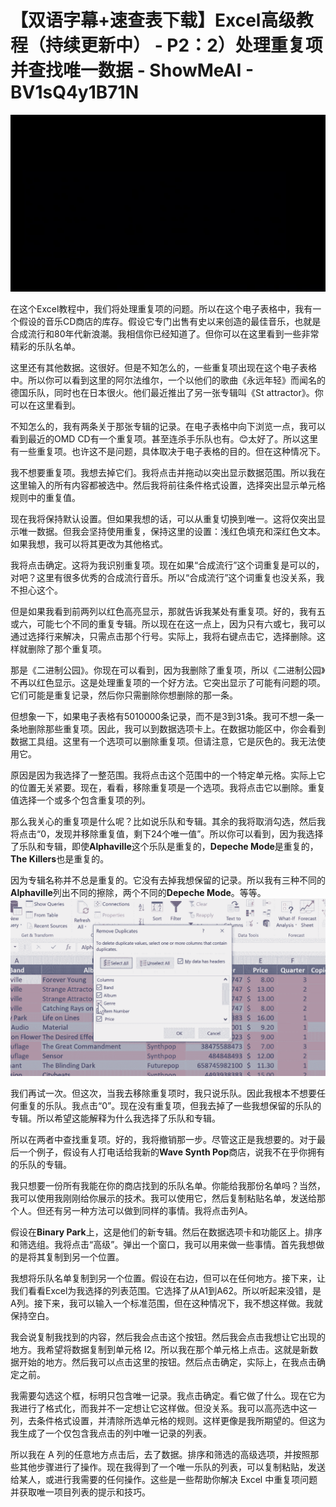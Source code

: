 # 【双语字幕+速查表下载】Excel高级教程（持续更新中） - P2：2）处理重复项并查找唯一数据 - ShowMeAI - BV1sQ4y1B71N

![](img/325ac29a793bd007433de73a5492e707_0.png)

在这个Excel教程中，我们将处理重复项的问题。所以在这个电子表格中，我有一个假设的音乐CD商店的库存。假设它专门出售有史以来创造的最佳音乐，也就是合成流行和80年代新浪潮。我相信你已经知道了。但你可以在这里看到一些非常精彩的乐队名单。

这里还有其他数据。这很好。但是不知怎么的，一些重复项出现在这个电子表格中。所以你可以看到这里的阿尔法维尔，一个以他们的歌曲《永远年轻》而闻名的德国乐队，同时也在日本很火。他们最近推出了另一张专辑叫《St attractor》。你可以在这里看到。

不知怎么的，我有两条关于那张专辑的记录。在电子表格中向下浏览一点，我可以看到最近的OMD CD有一个重复项。甚至连杀手乐队也有。😊太好了。所以这里有一些重复项。也许这不是问题，具体取决于电子表格的目的。但在这种情况下。

我不想要重复项。我想去掉它们。我将点击并拖动以突出显示数据范围。所以我在这里输入的所有内容都被选中。然后我将前往条件格式设置，选择突出显示单元格规则中的重复值。

现在我将保持默认设置。但如果我想的话，可以从重复切换到唯一。这将仅突出显示唯一数据。但我会坚持使用重复，保持这里的设置：浅红色填充和深红色文本。如果我想，我可以将其更改为其他格式。

我将点击确定。这将为我识别重复项。现在如果“合成流行”这个词重复是可以的，对吧？这里有很多优秀的合成流行音乐。所以“合成流行”这个词重复也没关系，我不担心这个。

但是如果我看到前两列以红色高亮显示，那就告诉我某处有重复项。好的，我有五或六，可能七个不同的重复专辑。所以现在在这一点上，因为只有六或七，我可以通过选择行来解决，只需点击那个行号。实际上，我将右键点击它，选择删除。这样就删除了那个重复项。

那是《二进制公园》。你现在可以看到，因为我删除了重复项，所以《二进制公园》不再以红色显示。这是处理重复项的一个好方法。它突出显示了可能有问题的项。它们可能是重复记录，然后你只需删除你想删除的那一条。

但想象一下，如果电子表格有5010000条记录，而不是3到31条。我可不想一条一条地删除那些重复项。因此，我可以到数据选项卡上。在数据功能区中，你会看到数据工具组。这里有一个选项可以删除重复项。但请注意，它是灰色的。我无法使用它。

原因是因为我选择了一整范围。我将点击这个范围中的一个特定单元格。实际上它的位置无关紧要。现在，看看，移除重复项是一个选项。我将点击它以删除。重复值选择一个或多个包含重复项的列。

那么我关心的重复项是什么呢？比如说乐队和专辑。其余的我将取消勾选，然后我将点击“0，发现并移除重复值，剩下24个唯一值”。所以你可以看到，因为我选择了乐队和专辑，即使**Alphaville**这个乐队是重复的，**Depeche Mode**是重复的，**The Killers**也是重复的。

因为专辑名称并不总是重复的。它没有去掉我想保留的记录。所以我有三种不同的**Alphaville**列出不同的擦除，两个不同的**Depeche Mode**。等等。![](img/325ac29a793bd007433de73a5492e707_2.png)

我们再试一次。但这次，当我去移除重复项时，我只说乐队。因此我根本不想要任何重复的乐队。我点击“0”。现在没有重复项，但我去掉了一些我想保留的乐队的专辑。所以希望这能解释为什么我选择了乐队和专辑。

所以在两者中查找重复项。好的，我将撤销那一步。尽管这正是我想要的。对于最后一个例子，假设有人打电话给我新的**Wave Synth Pop**商店，说我不在乎你拥有的乐队的专辑。

我只想要一份所有我能在你的商店找到的乐队名单。你能给我那份名单吗？当然，我可以使用我刚刚给你展示的技术。我可以使用它，然后复制粘贴名单，发送给那个人。但还有另一种方法可以做到同样的事情。我将点击列A。

假设在**Binary Park**上，这是他们的新专辑。然后在数据选项卡和功能区上。排序和筛选组。我将点击“高级”。弹出一个窗口，我可以用来做一些事情。首先我想做的是将其复制到另一个位置。

我想将乐队名单复制到另一个位置。假设在右边，但可以在任何地方。接下来，让我们看看Excel为我选择的列表范围。它选择了从A1到A62。所以听起来没错，是A列。接下来，我可以输入一个标准范围，但在这种情况下，我不想这样做。我就保持空白。

我会说复制我找到的内容，然后我会点击这个按钮。然后我会点击我想让它出现的地方。我希望将数据复制到单元格 I2。所以我在那个单元格上点击。这就是新数据开始的地方。然后我可以点击这里的按钮。然后点击确定，实际上，在我点击确定之前。

我需要勾选这个框，标明只包含唯一记录。我点击确定。看它做了什么。现在它为我进行了格式化，而我并不一定想让它这样做。但没关系。我可以高亮选中这一列，去条件格式设置，并清除所选单元格的规则。这样更像是我所期望的。但这为我生成了一个仅包含我点击的列中唯一记录的列表。

所以我在 A 列的任意地方点击后，去了数据。排序和筛选的高级选项，并按照那些其他步骤进行了操作。现在我得到了一个唯一乐队的列表，可以复制粘贴，发送给某人，或进行我需要的任何操作。这些是一些帮助你解决 Excel 中重复项问题并获取唯一项目列表的提示和技巧。
